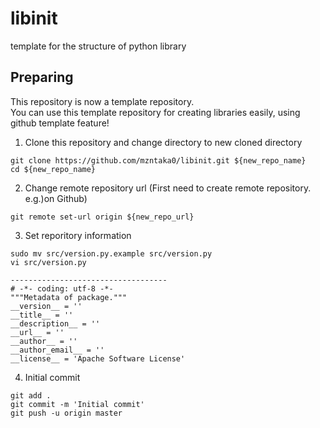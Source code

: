# libinit
template for the structure of python library


## Preparing
This repository is now a template repository.  
You can use this template repository for creating libraries easily, using github template feature!

1. Clone this repository and change directory to new cloned directory
```
git clone https://github.com/mzntaka0/libinit.git ${new_repo_name}
cd ${new_repo_name}
```

2. Change remote repository url (First need to create remote repository. e.g.)on Github)
```
git remote set-url origin ${new_repo_url}
```

3. Set reporitory information
```
sudo mv src/version.py.example src/version.py
vi src/version.py

-----------------------------------
# -*- coding: utf-8 -*-
"""Metadata of package."""
__version__ = ''
__title__ = ''
__description__ = ''
__url__ = ''
__author__ = ''
__author_email__ = ''
__license__ = 'Apache Software License'
```

4. Initial commit
```
git add .
git commit -m 'Initial commit'
git push -u origin master
```
